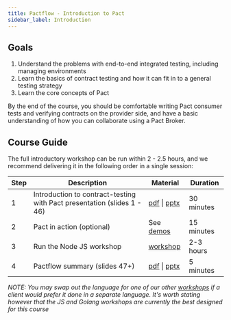 ```yaml
---
title: Pactflow - Introduction to Pact
sidebar_label: Introduction
---
```


## Goals

1. Understand the problems with end-to-end integrated testing, including managing environments
1. Learn the basics of contract testing and how it can fit in to a general testing strategy
1. Learn the core concepts of Pact

By the end of the course, you should be comfortable writing Pact consumer tests and verifying contracts on the provider side, and have a basic understanding of how you can collaborate using a Pact Broker.

## Course Guide

The full introductory workshop can be run within 2 - 2.5 hours, and we recommend delivering it in the following order in a single session:

| Step | Description | Material | Duration |
| ---- | ----------- | -------- | -------- |
| 1    | Introduction to contract-testing with Pact presentation (slides 1 - 46) | <a href="/resources/pact-workshop-introduction_2020.pdf" target="_blank">pdf</a> \| <a href="/resources/pact-workshop-introduction_2020.pptx" target="_blank">pptx</a> | 30 minutes |
| 2    | Pact in action (optional) | See [demos](../../examples)  | 15 minutes |
| 3    | Run the Node JS workshop | [workshop](./readme) | 2-3 hours|
| 4    | Pactflow summary (slides 47+) | <a href="/resources/pact-workshop-introduction_2020.pdf" target="_blank">pdf</a> \| <a href="/resources/pact-workshop-introduction_2020.pptx" target="_blank">pptx</a> | 5 minutes |

_NOTE: You may swap out the language for one of our other [workshops](../tutorials) if a client would prefer it done in a separate language. It's worth stating however that the JS and Golang workshops are currently the best designed for this course_